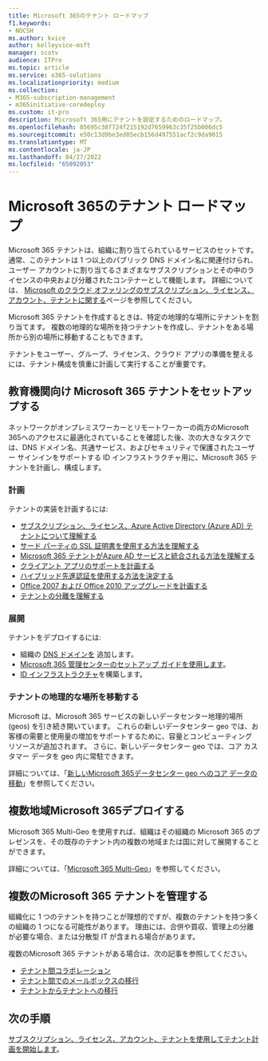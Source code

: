 ```yaml
---
title: Microsoft 365のテナント ロードマップ
f1.keywords:
- NOCSH
ms.author: kvice
author: kelleyvice-msft
manager: scotv
audience: ITPro
ms.topic: article
ms.service: o365-solutions
ms.localizationpriority: medium
ms.collection:
- M365-subscription-management
- m365initiative-coredeploy
ms.custom: it-pro
description: Microsoft 365用にテナントを設定するためのロードマップ。
ms.openlocfilehash: 85695c38f724f215192d7659963c35f25b006dc5
ms.sourcegitcommit: e50c13d9be3ed05ecb156d497551acf2c9da9015
ms.translationtype: MT
ms.contentlocale: ja-JP
ms.lasthandoff: 04/27/2022
ms.locfileid: "65092053"
---
```

# <a name="tenant-roadmap-for-microsoft-365"></a>Microsoft 365のテナント ロードマップ

Microsoft 365 テナントは、組織に割り当てられているサービスのセットです。 通常、このテナントは 1 つ以上のパブリック DNS ドメイン名に関連付けられ、ユーザー アカウントに割り当てるさまざまなサブスクリプションとその中のライセンスの中央および分離されたコンテナーとして機能します。 詳細については、 [Microsoft のクラウド オファリングのサブスクリプション、ライセンス、アカウント、テナントに関する](subscriptions-licenses-accounts-and-tenants-for-microsoft-cloud-offerings.md)ページを参照してください。

Microsoft 365 テナントを作成するときは、特定の地理的な場所にテナントを割り当てます。 複数の地理的な場所を持つテナントを作成し、テナントをある場所から別の場所に移動することもできます。

テナントをユーザー、グループ、ライセンス、クラウド アプリの準備を整えるには、テナント構成を慎重に計画して実行することが重要です。

## <a name="set-up-your-microsoft-365-tenant"></a>教育機関向け Microsoft 365 テナントをセットアップする

ネットワークがオンプレミスワーカーとリモートワーカーの両方のMicrosoft 365へのアクセスに最適化されていることを確認した後、次の大きなタスクでは、DNS ドメイン名、共通サービス、およびセキュリティで保護されたユーザー サインインをサポートする ID インフラストラクチャ用に、Microsoft 365 テナントを計画し、構成します。

### <a name="plan"></a>計画

テナントの実装を計画するには:

- [サブスクリプション、ライセンス、Azure Active Directory (Azure AD) テナントについて理解する](subscriptions-licenses-accounts-and-tenants-for-microsoft-cloud-offerings.md)
- [サード パーティの SSL 証明書を使用する方法を理解する](plan-for-third-party-ssl-certificates.md)
- [Microsoft 365 テナントがAzure AD サービスと統合される方法を理解する](integrated-apps-and-azure-ads.md)
- [クライアント アプリのサポートを計画する](microsoft-365-client-support-certificate-based-authentication.md)
- [ハイブリッド先進認証を使用する方法を決定する](hybrid-modern-auth-overview.md)
- [Office 2007 および Office 2010 アップグレードを計画する](plan-upgrade-previous-versions-office.md)
- [テナントの分離を理解する](/compliance/assurance/microsoft-365-isolation-controls)

### <a name="deploy"></a>展開

テナントをデプロイするには: 

- 組織の [DNS ドメインを](../admin/setup/add-domain.md) 追加します。
- [Microsoft 365 管理センターのセットアップ ガイドを使用します](setup-guides-for-microsoft-365.md)。
- [ID インフラストラクチャ](deploy-identity-solution-overview.md)を構築します。

### <a name="move-a-tenants-geographic-locations"></a>テナントの地理的な場所を移動する

Microsoft は、Microsoft 365 サービスの新しいデータセンター地理的場所 (geos) を引き続き開いています。 これらの新しいデータセンター geo では、お客様の需要と使用量の増加をサポートするために、容量とコンピューティング リソースが追加されます。 さらに、新しいデータセンター geo では、コア カスタマー データを geo 内に常駐できます。

詳細については、「[新しいMicrosoft 365データセンター geo へのコア データの移動](moving-data-to-new-datacenter-geos.md)」を参照してください。


## <a name="deploy-microsoft-365-multi-geo"></a>複数地域Microsoft 365デプロイする

Microsoft 365 Multi-Geo を使用すれば、組織はその組織の Microsoft 365 のプレゼンスを、その既存のテナント内の複数の地域または国に対して展開することができます。

詳細については、「[Microsoft 365 Multi-Geo](microsoft-365-multi-geo.md)」を参照してください。

## <a name="manage-multiple-microsoft-365-tenants"></a>複数のMicrosoft 365 テナントを管理する 

組織化に 1 つのテナントを持つことが理想的ですが、複数のテナントを持つ多くの組織の 1 つになる可能性があります。 理由には、合併や買収、管理上の分離が必要な場合、または分散型 IT が含まれる場合があります。

複数のMicrosoft 365 テナントがある場合は、次の記事を参照してください。

- [テナント間コラボレーション](microsoft-365-inter-tenant-collaboration.md)
- [テナント間でのメールボックスの移行](cross-tenant-mailbox-migration.md)
- [テナントからテナントへの移行](microsoft-365-tenant-to-tenant-migrations.md)

## <a name="next-step"></a>次の手順

[サブスクリプション、ライセンス、アカウント、テナントを使用してテナント計画を開始します](subscriptions-licenses-accounts-and-tenants-for-microsoft-cloud-offerings.md)。